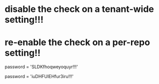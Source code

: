 









# disable the check on a tenant-wide setting!!!
# re-enable the check on a per-repo setting!!



password = 'SLDKfhoqweyoquyr!!!'


password = 'iuDHFUIEHfur3iru!!!'

